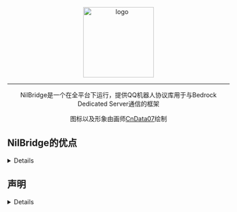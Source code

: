 <div align="center">

<img width="160" src="https://nilbridge.site/img/index.jpg" alt="logo"><br>

***

NilBridge是一个在全平台下运行，提供QQ机器人协议库用于与Bedrock Dedicated Server通信的框架

图标以及形象由画师[CnData07](https://github.com/cndata07)绘制

</div>

## NilBridge的优点

<details>

-  基于Node.js，全平台兼容
- 全开源代码
- 性能优化极佳
- 文档完善
- 支持插件拓展
- 开箱即用

</details>

## 声明
<details>
### 一切开发旨在学习，请勿用于非法用途

- NilBridge 是完全免费且开放源代码的软件，仅供学习和娱乐用途使用
- NilBridge 不会通过任何方式强制收取费用，或对使用者提出物质条件
- NilBridge 由整个开源社区维护，并不是属于某个个体的作品，所有贡献者都享有其作品的著作权。

### 许可证

    Copyright (C) 2021-2022 NilDev Technologies and contributors.

    This program is free software: you can redistribute it and/or modify
    it under the terms of the GNU Affero General Public License as
    published by the Free Software Foundation, either version 3 of the
    License, or (at your option) any later version.

    This program is distributed in the hope that it will be useful,
    but WITHOUT ANY WARRANTY; without even the implied warranty of
    MERCHANTABILITY or FITNESS FOR A PARTICULAR PURPOSE.  See the
    GNU Affero General Public License for more details.

    You should have received a copy of the GNU Affero General Public License
    along with this program.  If not, see <http://www.gnu.org/licenses/>.

`NilBridge` 采用 `AGPLv3` 协议开源。为了整个社区的良性发展，我们**强烈建议**您做到以下几点：

- **间接接触（包括但不限于使用 `Http API` 或 跨进程技术）到 `NilBridge` 的软件使用 `AGPLv3` 开源**
- **不鼓励，不支持一切商业使用**

鉴于项目的特殊性，开发团队可能在任何时间**停止更新**或**删除项目**。

### **NilBridge 的形象图及项目图标都拥有著作权保护。**

**在未经过允许的情况下，任何人都不可以使用形象图和图标，或本文初的有关 NilBridge 名称来历的介绍原文，用于商业用途或是放置在项目首页，或其他未许可的行为。**

### 衍生软件需声明引用

- 若引用 NilBridge 发布的软件包而不修改 NilBridge，则衍生项目需在描述的任意部位提及使用 NilBridge。
- 若修改 NilBridge 源代码再发布，**或参考 NilBridge 内部实现发布另一个项目**，则衍生项目必须在**文章首部**或 'NilBridge' 相关内容**首次出现**的位置**明确声明**来源于本仓库 (`https://github.com/nilbridge/nilbridge2`)。不得扭曲或隐藏免费且开源的事实。

</details>

